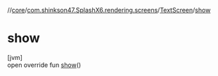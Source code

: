 //[core](../../../index.md)/[com.shinkson47.SplashX6.rendering.screens](../index.md)/[TextScreen](index.md)/[show](show.md)

# show

[jvm]\
open override fun [show](show.md)()
